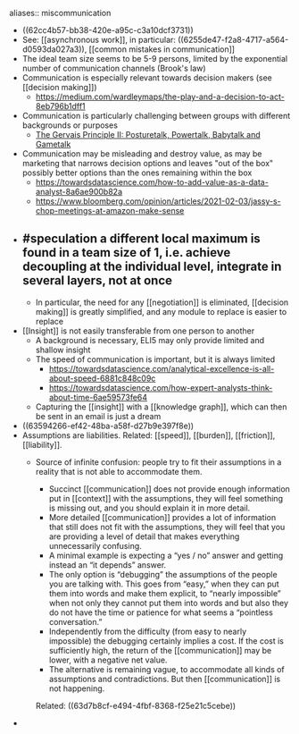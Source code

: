 aliases:: miscommunication

- ((62cc4b57-bb38-420e-a95c-c3a10dcf3731))
- See: [[asynchronous work]], in particular: ((6255de47-f2a8-4717-a564-d0593da027a3)), [[common mistakes in communication]]
- The ideal team size seems to be 5-9 persons, limited by the exponential number of communication channels (Brook's law)
- Communication is especially relevant towards decision makers (see [[decision making]])
	- https://medium.com/wardleymaps/the-play-and-a-decision-to-act-8eb796b1dff1
- Communication is particularly challenging between groups with different backgrounds or purposes
	- [The Gervais Principle II: Posturetalk, Powertalk, Babytalk and Gametalk](https://www.ribbonfarm.com/2009/11/11/the-gervais-principle-ii-posturetalk-powertalk-babytalk-and-gametalk/)
- Communication may be misleading and destroy value, as may be marketing that narrows decision options and leaves "out of the box" possibly better options than the ones remaining within the box
	- https://towardsdatascience.com/how-to-add-value-as-a-data-analyst-8a6ae900b82a
	- https://www.bloomberg.com/opinion/articles/2021-02-03/jassy-s-chop-meetings-at-amazon-make-sense
- #speculation a different local maximum is found in a team size of 1, i.e. achieve decoupling at the individual level, integrate in several layers, not at once
	-
	- In particular, the need for any [[negotiation]] is eliminated, [[decision making]] is greatly simplified, and any module to replace is easier to replace
- [[Insight]] is not easily transferable from one person to another
	- A background is necessary, ELI5 may only provide limited and shallow insight
	- The speed of communication is important, but it is always limited
		- https://towardsdatascience.com/analytical-excellence-is-all-about-speed-6881c848c09c
		- https://towardsdatascience.com/how-expert-analysts-think-about-time-6ae59573fe64
	- Capturing the [[insight]] with a [[knowledge graph]], which can then be sent in an email is just a dream
- ((63594266-ef42-48ba-a58f-d27b9e397f8e))
- Assumptions are liabilities. Related: [[speed]], [[burden]], [[friction]], [[liability]].
	- Source of infinite confusion: people try to fit their assumptions in a reality that is not able to accommodate them.
	  * Succinct [[communication]] does not provide enough information put in [[context]] with the assumptions, they will feel something is missing out, and you should explain it in more detail.
	  * More detailed [[communication]] provides a lot of information that still does not fit with the assumptions, they will feel that you are providing a level of detail that makes everything unnecessarily confusing.
	  * A minimal example is expecting a “yes / no” answer and getting instead an “it depends” answer.
	  * The only option is “debugging” the assumptions of the people you are talking with. This goes from “easy,” when they can put them into words and make them explicit, to “nearly impossible” when not only they cannot put them into words and but also they do not have the time or patience for what seems a “pointless conversation.”
	  * Independently from the difficulty (from easy to nearly impossible) the debugging certainly implies a cost. If the cost is sufficiently high, the return of the [[communication]] may be lower, with a negative net value.
	  * The alternative is remaining vague, to accommodate all kinds of assumptions and contradictions. But then [[communication]] is not happening.
	  
	  Related: ((63d7b8cf-e494-4fbf-8368-f25e21c5cebe))
-